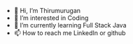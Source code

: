 - 👋 Hi, I’m Thirumurugan 
- 👀 I’m interested in  Coding 
- 🌱 I’m currently learning  Full Stack Java
- 📫 How to reach me LinkedIn or github

<!---
thirurk2005/thirurk2005 is a ✨ special ✨ repository because its `README.md` (this file) appears on your GitHub profile.
You can click the Preview link to take a look at your changes.
--->
